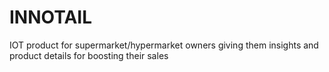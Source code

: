 # INNOTAIL
IOT product for supermarket/hypermarket owners giving them insights and product details for boosting their sales
